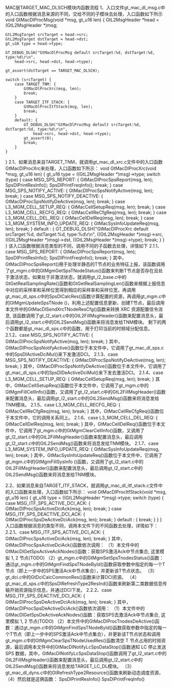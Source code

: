 MAC层TARGET_MAC_DLSCH模块内函数流程
1、入口文件gt_mac_dl_msg.c中的入口函数根据消息来源的不同，交给不同的子模块去处理，入口函数如下所示
void GtMacDlProcMsg(void *msg, gt_u16 len)
{
    GtL2MsgHeader *head = (GtL2MsgHeader *)msg;

    GtL2MsgTarget srcTarget = head->src;
    GtL2MsgTarget dstTarget = head->dst;
    gt_u16 type = head->type;

    GT_DEBUG_DLSH("GtMacDlProcMsg default srcTarget:%d, dstTarget:%d, type:%d\r\n", 
        head->src, head->dst, head->type);
            
    gt_assert(dstTarget == TARGET_MAC_DLSCH);

    switch (srcTarget) {
        case TARGET_TNM: {
            GtMacDlProcXrc(msg, len);
            break;
        }
        case TARGET_ITF_STACK: {
            GtMacDlProcItfStack(msg, len);
            break;
        }
        default: {
            GT_DEBUG_DLSH("GtMacDlProcMsg default srcTarget:%d, dstTarget:%d, type:%d\r\n", 
                head->src, head->dst, head->type);
            gt_assert(0);
            break;
        }
    }
}
2.1、如果消息来自TARGET_TNM，就调用gt_mac_dl_xrc.c文件中的入口函数GtMacDlProcXrc来处理，入口函数如下所示：
void GtMacDlProcXrc(void *msg, gt_u16 len)
{
    gt_u16 type = ((GtL2MsgHeader *)msg)->type;
    switch (type) {
        case MSG_SPS_REPORT: {
            GtMacDlProcSpsReport(msg, len);
            SpsDlPrintResInfo();
            SpsDlPrintFreqInfo();
            break;
        }
        case MSG_SPS_NOTIFY_ACTIVE: {
            GtMacDlProcSpsNotifyActive(msg, len);
            break;
        }
        case MSG_SPS_NOTIFY_DEACTIVE: {
            GtMacDlProcSpsNotifyDeActive(msg, len);
            break;
        }
        case L3_MGM_CELL_SETUP_REQ: {
            GtMacCellSetupReq(msg, len);
            break;
        }
        case L3_MGM_CELL_RECFG_REQ: {
            GtMacCellReCfgReq(msg, len);
            break;
        }
        case L3_MGM_CELL_DEL_REQ: {
            GtMacCellDelReq(msg, len);
            break;
        }
        case L3_MGM_SYSTEM_INFO_UPDATE_REQ: {
            GtMacSysInfoUpdateReq(msg, len);
            break;
        }
        default : {
            GT_DEBUG_DLSH("GtMacDlProcXrc default srcTarget:%d, dstTarget:%d, type:%d\r\n", 
                ((GtL2MsgHeader *)msg)->src, ((GtL2MsgHeader *)msg)->dst, ((GtL2MsgHeader *)msg)->type);
            break;
        }
    }
}
该入口函数根据消息类型的不同，调用不同的子函数去处理，详情如下
2.1.1、case MSG_SPS_REPORT: {
            GtMacDlProcSpsReport(msg, len);
            SpsDlPrintResInfo();
            SpsDlPrintFreqInfo();
            break;
        }
	其中，GtMacDlProcSpsReport()用于处理半静态的T节点的业务特征上报，该函数调用了gt_mgm.c中的GtMgmGetSpsTNodeStatus()函数来判断T节点是否存在且处于激活状态，如果处于非激活状态，就调用gt_l2_base.c中的GtGetRealSamplingRate()函数和GtGetRealSamplingLen()函数来根据上报信息中对应的采样率和采样位宽得到相应的采样率和采样位宽，再调用gt_mac_dl_sps.c中的SpsDlCalcRes()函数计算配置的资源，再调用gt_mgm.c中的GtMgmUpdateSpsTNode ()，利用上述配置信息更新、创建T节点，最后调用本文件中的GtMacDlSendXrcTNodeResCfg()函数来转换 XRC 资源配置信令消息, 该函数调用了gt_l2_start.c中的GtL2FillMsgHeader()函数来配置消息头，最后调用gt_l2_start.c中的GtL2SendMsg()函数来将消息发给TNM模块。
	剩下的两个函数都是gt_mac_dl_sps.c中的函数，用于打印当前的时频域分配信息。
2.1.2、case MSG_SPS_NOTIFY_ACTIVE: {
            GtMacDlProcSpsNotifyActive(msg, len);
            break;
        }
	其中，GtMacDlProcSpsNotifyActive()函数位于本文件中，它调用了gt_mac_dl_sps.c中的SpsDlActiveDciMul()来下发激活DCI。
2.1.3、case MSG_SPS_NOTIFY_DEACTIVE: {
            GtMacDlProcSpsNotifyDeActive(msg, len);
            break;
        }
	其中，GtMacDlProcSpsNotifyDeActive()函数位于本文件中，它调用了gt_mac_dl_sps.c中的SpsDlDeActiveDciMul()来下发去激活DCI。
2.1.4、case L3_MGM_CELL_SETUP_REQ: {
            GtMacCellSetupReq(msg, len);
            break;
        }
	其中，GtMacCellSetupReq()函数位于本文件中，它调用了gt_mgm.c中的GtMgmFillCellInfo()函数，又调用了gt_l2_start.c中的GtL2FillMsgHeader()函数来配置消息头，最后调用gt_l2_start.c中的GtL2SendMsg()函数来将消息发给TNM模块。
2.1.5、case L3_MGM_CELL_RECFG_REQ: {
            GtMacCellReCfgReq(msg, len);
            break;
        }
	其中，GtMacCellReCfgReq()函数位于本文件中，它的调用关系同上。
2.1.6、case L3_MGM_CELL_DEL_REQ: {
            GtMacCellDelReq(msg, len);
            break;
        }
	其中，GtMacCellDelReq()函数位于本文件中，它调用了gt_mgm.c中的GtMgmClearCellInfo()函数，又调用了gt_l2_start.c中的GtL2FillMsgHeader()函数来配置消息头，最后调用gt_l2_start.c中的GtL2SendMsg()函数来将消息发给TNM模块。
2.1.7、case L3_MGM_SYSTEM_INFO_UPDATE_REQ: {
            GtMacSysInfoUpdateReq(msg, len);
            break;
        }
	其中，GtMacSysInfoUpdateReq()函数位于本文件中，它调用了gt_mgm.c中的GtMgmFillSysInfo ()函数，又调用了gt_l2_start.c中的GtL2FillMsgHeader()函数来配置消息头，最后调用gt_l2_start.c中的GtL2SendMsg()函数来将消息发给TNM模块。


2.2、如果消息来自TARGET_ITF_STACK，就调用gt_mac_dl_itf_stack.c文件中的入口函数来处理，入口函数如下所示：
void GtMacDlProcItfStack(void *msg, gt_u16 len)
{
    gt_u16 type = ((GtL2MsgHeader *)msg)->type;
    switch (type) {
        case MSG_ITF_SPS_ACTIVE_DCI_ACK: {
            GtMacDlProcSpsActiveDciAck(msg, len);
            break;
        }
        case MSG_ITF_SPS_DEACTIVE_DCI_ACK: {
            GtMacDlProcSpsDeActiveDciAck(msg, len);
            break;
        }
        default : {
            break;
        }
    }
}
入口函数根据消息的类型不同，调用本文件下的不同函数去处理，详情如下：
2.2.1、case MSG_ITF_SPS_ACTIVE_DCI_ACK: {
            GtMacDlProcSpsActiveDciAck(msg, len);
            break;
        }
	其中，GtMacDlProcSpsActiveDciAck()函数依次调用：
（1）本文件中的GtMacDlGetSpsActiveAckNodes()函数：获取SPS激活Ack中节点集合, 这里模拟 1, 2 节点(TODO)
（2）gt_mgm.c中的GtMgmSetSpsTnodesStatus()函数：通过gt_mgm.c中的GtMgmFindSpsTNodeById()函数获取参数中指定的每一个T节点（即上一步中的SPS激活Ack中节点集合），并更新该T节点状态。
（3）gt_dci.c中的GtDciCalcCommonRes()函数来计算DCI资源。
（4）gt_mac_dl_sps.c中的SpsDlRefreshType2ResInd()函数来刷新第二类数据信息传输开销资源指示信息，并通过DCI下发。
2.2.2、case MSG_ITF_SPS_DEACTIVE_DCI_ACK: {
            GtMacDlProcSpsDeActiveDciAck(msg, len);
            break;
        }
	其中，GtMacDlProcSpsDeActiveDciAck()函数依次调用：
（1）本文件中的GtMacDlGetSpsDeActiveAckNodes()函数：获取SPS去激活Ack中节点集合, 这里模拟 1, 2 节点(TODO)
（2）本文件中的GtMacDlProcTnodesDeActive()函数：通过gt_mgm.c中的GtMgmFindSpsTNodeById()函数获取参数中指定的每一个T节点（即上一步中的SPS激活Ack中节点集合），并更新该T节点状态和调用gt_mgm.c中的GtMgmClearSpsTNodeUsedRes()函数清空 T 节点占用的时频资源，最后调用本文件中的GtMacDlNotifyLcSpsDataStop()函数通知 LC 停止发送 SPS 数据，其中，GtMacDlNotifyLcSpsDataStop()函数调用了gt_l2_start.c中的GtL2FillMsgHeader()函数来配置消息头，最后调用gt_l2_start.c中的GtL2SendMsg()函数来将消息发给TARGET_LC_DL模块。
（3）gt_mac_dl_dyns.c中的GtRefreshType2Resource()函数来刷新动态调度资源，
（4）然后就是这俩函数：
    SpsDlPrintResInfo()
    SpsDlPrintFreqInfo()


